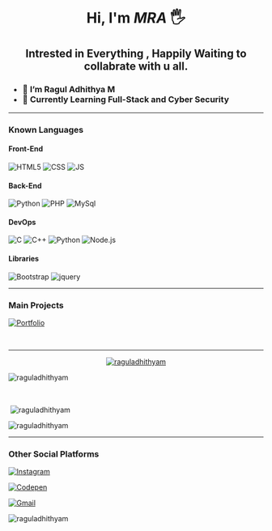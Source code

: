 <div align="center" border-radius= 50%>

</div>

<div align="center">

# Hi, I'm _MRA_ 🖐️

<h2>
Intrested in Everything , Happily Waiting  to collabrate with u all.
<br>
</h2>

</div>

<!--![Your Repository’s Stats](https://github-readme-stats.vercel.app/api?username=raguladhithyam&show_icons=true)-->
<h3>
  
- 👋 I’m Ragul Adhithya M
- 📖 Currently Learning Full-Stack and Cyber Security

 </h3>
  
<hr>

<div>
  
<h3>
 Known Languages
</h3>
  
  <h4> Front-End </h4>

![HTML5](https://img.shields.io/badge/HTML5-E34F26?style=for-the-badge&logo=html5&logoColor=white)    ![CSS](https://img.shields.io/badge/CSS3-1572B6?style=for-the-badge&logo=css3&logoColor=white)   ![JS](https://img.shields.io/badge/JavaScript-F7DF1E?style=for-the-badge&logo=javascript&logoColor=black)   
  
<h4> Back-End </h4>  
  
![Python](https://img.shields.io/badge/Python-14354C?style=for-the-badge&logo=python&logoColor=white)   ![PHP](https://img.shields.io/badge/PHP-777BB4?style=for-the-badge&logo=php&logoColor=white)   ![MySql](https://img.shields.io/badge/MySQL-563D7C?style=for-the-badge&logo=mysql&logoColor=white)  
  
  <h4>DevOps</h4>
  
  ![C](	https://img.shields.io/badge/C-00599C?style=for-the-badge&logo=c&logoColor=white)  ![C++](https://img.shields.io/badge/C%2B%2B-00599C?style=for-the-badge&logo=c%2B%2B&logoColor=white)  ![Python](https://img.shields.io/badge/Python-1572B6?style=for-the-badge&logo=python&logoColor=white)  ![Node.js](https://img.shields.io/badge/Node.js-43853D?style=for-the-badge&logo=node.js&logoColor=white)
  
  <h4>Libraries</h4>
  
  ![Bootstrap](https://img.shields.io/badge/Bootstrap-563D7C?style=for-the-badge&logo=bootstrap&logoColor=white)    ![jquery](https://img.shields.io/badge/jQuery-0769AD?style=for-the-badge&logo=jquery&logoColor=white)
 
 
</div>
<div>
  
<hr>
  
<div>
  
  <h3> Main Projects </h3>
  
  
  <a href="https://raguladhithya.tech" target="_blank">
  
  ![Portfolio](https://img.shields.io/badge/Portfolio-%23000000.svg?style=for-the-badge&logo=firefox&logoColor=#FF7139)
  
  </a>
  
</div>

 <br><hr>
 
  
  
<p align="center"> <a href="https://github.com/ryo-ma/github-profile-trophy"><img src="https://github-profile-trophy.vercel.app/?username=raguladhithyam" alt="raguladhithyam" /></a> </p>

<p><img align="center" src="https://github-readme-stats.vercel.app/api/top-langs?username=raguladhithyam&show_icons=true&locale=en&layout=compact" alt="raguladhithyam" /></p><br>

<p>&nbsp;<img align="center" src="https://github-readme-stats.vercel.app/api?username=raguladhithyam&show_icons=true&locale=en" alt="raguladhithyam" /></p>

<p><img align="center" src="https://github-readme-streak-stats.herokuapp.com/?user=raguladhithyam&" alt="raguladhithyam" /></p>

 <hr>
  
  <h3> Other Social Platforms </h3>
  
<a href="https://www.instagram.com/ragul_2003" target="_blank">

![Instagram](https://img.shields.io/badge/ragul_2003-%23E4405F.svg?style=for-the-badge&logo=Instagram&logoColor=white)

</a>   <a href="https://www.codepen.io/raguladhithyam" teerget="_blank">
  
![Codepen](https://img.shields.io/badge/Codepen-000000?style=for-the-badge&logo=codepen&logoColor=white)
  
</a>   <a href="mailto:mra20031006@gmail.com" target="_blank">

![Gmail](https://img.shields.io/badge/Gmail-D14836?style=for-the-badge&logo=gmail&logoColor=white)

</a>


</div>

<p align="left"> <img src="https://komarev.com/ghpvc/?username=raguladhithyam&label=Profile%20views&color=0e75b6&style=flat" alt="raguladhithyam" /> </p>



